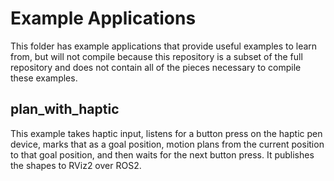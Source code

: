 # Example Applications

This folder has example applications that provide useful examples to learn
from, but will not compile because this repository is a subset of the full
repository and does not contain all of the pieces necessary to compile these
examples.


## plan_with_haptic

This example takes haptic input, listens for a button press on the haptic pen
device, marks that as a goal position, motion plans from the current position
to that goal position, and then waits for the next button press.  It publishes
the shapes to RViz2 over ROS2.

